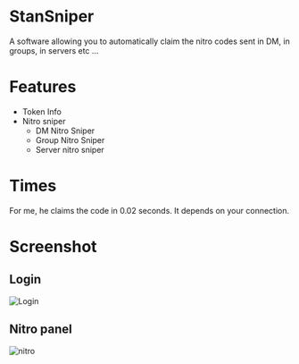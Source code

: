 # StanSniper

A software allowing you to automatically claim the nitro codes sent in DM, in groups, in servers etc ...

# Features

- Token Info
- Nitro sniper
  - DM Nitro Sniper
  - Group Nitro Sniper
  - Server nitro sniper
  
# Times

For me, he claims the code in 0.02 seconds. It depends on your connection.

# Screenshot

## Login

![Login](https://cdn.discordapp.com/attachments/759464492907626540/770245018433617930/unknown.png)

## Nitro panel

![nitro](https://media.discordapp.net/attachments/759464492907626540/770245411301490708/unknown.png)
